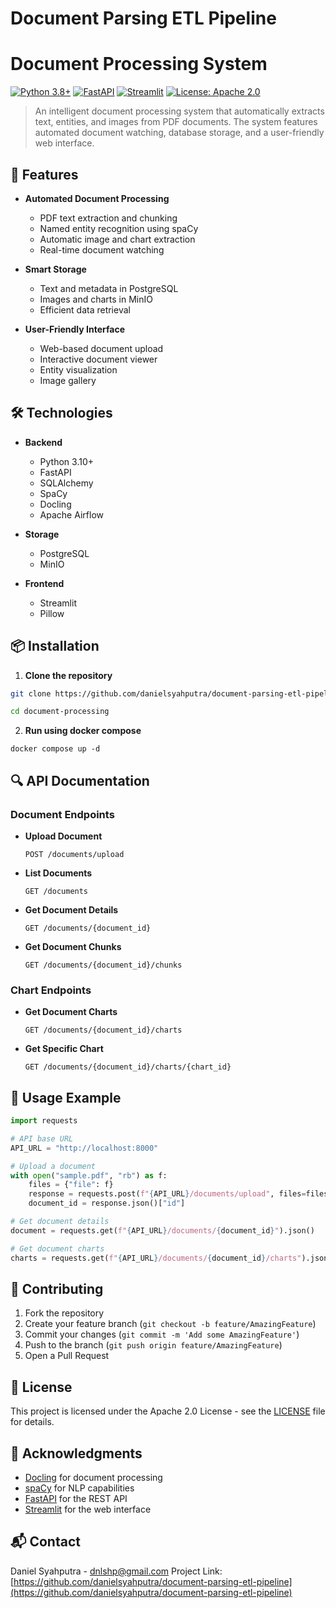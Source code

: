 # Document Parsing ETL Pipeline


# Document Processing System

[![Python 3.8+](https://img.shields.io/badge/python-3.10+-blue.svg)](https://www.python.org/downloads/)
[![FastAPI](https://img.shields.io/badge/FastAPI-0.115.0-green.svg)](https://fastapi.tiangolo.com/)
[![Streamlit](https://img.shields.io/badge/Streamlit-1.42.0-red.svg)](https://streamlit.io/)
[![License: Apache 2.0](https://img.shields.io/badge/License-Apache-yellow.svg)](https://opensource.org/license/apache-2-0)

> An intelligent document processing system that automatically extracts text, entities, and images from PDF documents. The system features automated document watching, database storage, and a user-friendly web interface.

## 🚀 Features

- **Automated Document Processing**
  - PDF text extraction and chunking
  - Named entity recognition using spaCy
  - Automatic image and chart extraction
  - Real-time document watching

- **Smart Storage**
  - Text and metadata in PostgreSQL
  - Images and charts in MinIO
  - Efficient data retrieval

- **User-Friendly Interface**
  - Web-based document upload
  - Interactive document viewer
  - Entity visualization
  - Image gallery

## 🛠️ Technologies

- **Backend**
  - Python 3.10+
  - FastAPI
  - SQLAlchemy
  - SpaCy
  - Docling
  - Apache Airflow

- **Storage**
  - PostgreSQL
  - MinIO

- **Frontend**
  - Streamlit
  - Pillow

## 📦 Installation

1. **Clone the repository**
```bash
git clone https://github.com/danielsyahputra/document-parsing-etl-pipeline.git document-processing

cd document-processing
```

2. **Run using docker compose**
```
docker compose up -d
```

## 🔍 API Documentation

### Document Endpoints

- **Upload Document**
  ```http
  POST /documents/upload
  ```

- **List Documents**
  ```http
  GET /documents
  ```

- **Get Document Details**
  ```http
  GET /documents/{document_id}
  ```

- **Get Document Chunks**
  ```http
  GET /documents/{document_id}/chunks
  ```

### Chart Endpoints

- **Get Document Charts**
  ```http
  GET /documents/{document_id}/charts
  ```

- **Get Specific Chart**
  ```http
  GET /documents/{document_id}/charts/{chart_id}
  ```

## 📝 Usage Example

```python
import requests

# API base URL
API_URL = "http://localhost:8000"

# Upload a document
with open("sample.pdf", "rb") as f:
    files = {"file": f}
    response = requests.post(f"{API_URL}/documents/upload", files=files)
    document_id = response.json()["id"]

# Get document details
document = requests.get(f"{API_URL}/documents/{document_id}").json()

# Get document charts
charts = requests.get(f"{API_URL}/documents/{document_id}/charts").json()
```


## 🤝 Contributing

1. Fork the repository
2. Create your feature branch (`git checkout -b feature/AmazingFeature`)
3. Commit your changes (`git commit -m 'Add some AmazingFeature'`)
4. Push to the branch (`git push origin feature/AmazingFeature`)
5. Open a Pull Request

## 📄 License

This project is licensed under the Apache 2.0 License - see the [LICENSE](LICENSE) file for details.

## 👏 Acknowledgments

- [Docling](https://github.com/DS4SD/docling) for document processing
- [spaCy](https://spacy.io/) for NLP capabilities
- [FastAPI](https://fastapi.tiangolo.com/) for the REST API
- [Streamlit](https://streamlit.io/) for the web interface

## 📬 Contact

Daniel Syahputra - dnlshp@gmail.com
Project Link: [https://github.com/danielsyahputra/document-parsing-etl-pipeline](https://github.com/danielsyahputra/document-parsing-etl-pipeline)